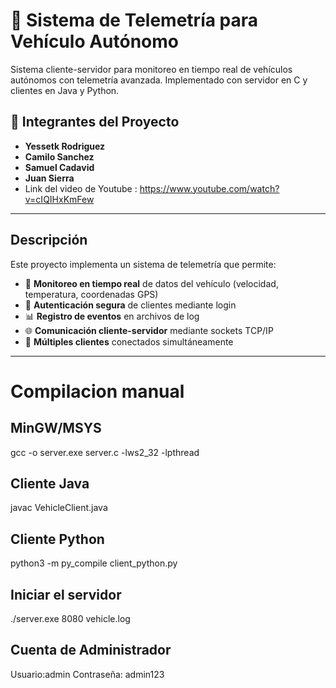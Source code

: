 # 🚗 Sistema de Telemetría para Vehículo Autónomo

Sistema cliente-servidor para monitoreo en tiempo real de vehículos autónomos con telemetría avanzada. Implementado con servidor en C y clientes en Java y Python.

## 👥 Integrantes del Proyecto

- **Yessetk Rodriguez**
- **Camilo Sanchez**
- **Samuel Cadavid**
- **Juan Sierra**
- Link del video de Youtube : https://www.youtube.com/watch?v=cIQIHxKmFew
---
##  Descripción

Este proyecto implementa un sistema de telemetría que permite:

- 📡 **Monitoreo en tiempo real** de datos del vehículo (velocidad, temperatura, coordenadas GPS)
- 🔐 **Autenticación segura** de clientes mediante login
- 📊 **Registro de eventos** en archivos de log
- 🌐 **Comunicación cliente-servidor** mediante sockets TCP/IP
- 🔄 **Múltiples clientes** conectados simultáneamente

---

# Compilacion manual

## MinGW/MSYS 
gcc -o server.exe server.c -lws2_32 -lpthread
## Cliente Java
javac VehicleClient.java
## Cliente Python
python3 -m py_compile client_python.py
## Iniciar el servidor
./server.exe 8080 vehicle.log
## Cuenta de Administrador
Usuario:admin
Contraseña: admin123



